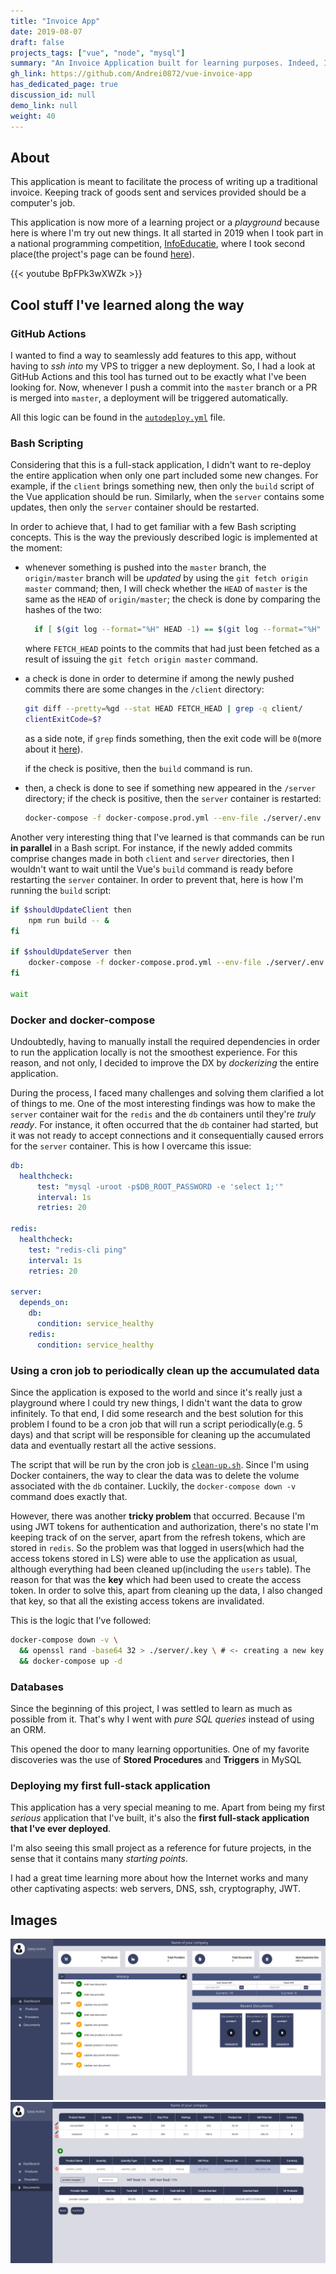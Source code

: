 ```yaml
---
title: "Invoice App"
date: 2019-08-07
draft: false
projects_tags: ["vue", "node", "mysql"]
summary: "An Invoice Application built for learning purposes. Indeed, I've feel I've learned a lot!"
gh_link: https://github.com/Andrei0872/vue-invoice-app
has_dedicated_page: true
discussion_id: null
demo_link: null
weight: 40
---
```


## About

This application is meant to facilitate the process of writing up a traditional invoice.
Keeping track of goods sent and services provided should be a computer's job.

This application is now more of a learning project or a *playground* because here is where I'm try out new things. It all started in 2019 when I took part in a national programming competition, [InfoEducatie](https://infoeducatie.ro/), where I took second place(the project's page can be found [here](https://community.infoeducatie.ro/t/aplicatie-nir-web-dambovita-lucrari-2019-nationala/5017)).

{{< youtube BpFPk3wXWZk >}}

## Cool stuff I've learned along the way

### GitHub Actions

I wanted to find a way to seamlessly add features to this app, without having to *ssh into* my VPS to trigger a new deployment. So, I had a look at GitHub Actions and this tool has turned out to be exactly what I've been looking for. Now, whenever I push a commit into the `master` branch or a PR is merged into `master`, a deployment will be triggered automatically. 

All this logic can be found in the [`autodeploy.yml`](https://github.com/Andrei0872/vue-invoice-app/blob/master/.github/workflows/autodeploy.yml) file.

### Bash Scripting

Considering that this is a full-stack application, I didn't want to re-deploy the entire application when only one part included some new changes. For example, if the `client` brings something new, then only the `build` script of the Vue application should be run. Similarly, when the `server` contains some updates, then only the `server` container should be restarted. 

In order to achieve that, I had to get familiar with a few Bash scripting concepts. This is the way the previously described logic is implemented at the moment:

* whenever something is pushed into the `master` branch, the `origin/master` branch will be *updated* by using the `git fetch origin master` command; then, I will check whether the `HEAD` of `master` is the same as the `HEAD` of `origin/master`; the check is done by comparing the hashes of the two:

  ```bash
    if [ $(git log --format="%H" HEAD -1) == $(git log --format="%H" FETCH_HEAD -1) ]
  ```

  where `FETCH_HEAD` points to the commits that had just been fetched as a result of issuing the `git fetch origin master` command.

* a check is done in order to determine if among the newly pushed commits there are some changes in the `/client` directory:

    ```bash
    git diff --pretty=%gd --stat HEAD FETCH_HEAD | grep -q client/
    clientExitCode=$?
    ```

    as a side note, if `grep` finds something, then the exit code will be `0`(more about it [here](https://stackoverflow.com/questions/49730043/the-exit-status-code-for-the-grep-command#:~:text=The%20grep%20manual%20at%20the,the%20exit%20status%20is%202.)).

    if the check is positive, then the `build` command is run.

* then, a check is done to see if something new appeared in the `/server` directory; if the check is positive, then the `server` container is restarted:

    ```bash
    docker-compose -f docker-compose.prod.yml --env-file ./server/.env -p "$(basename $(pwd))_PROD" restart server
    ```

Another very interesting thing that I've learned is that commands can be run **in parallel** in a Bash script. For instance, if the newly added commits comprise changes made in both `client` and `server` directories, then I wouldn't want to wait until the Vue's `build` command is ready before restarting the `server` container. In order to prevent that, here is how I'm running the `build` script:

```bash
if $shouldUpdateClient then
    npm run build -- &
fi

if $shouldUpdateServer then
    docker-compose -f docker-compose.prod.yml --env-file ./server/.env -p "$(basename $(pwd))_PROD" restart server
fi

wait
```

### Docker and docker-compose

Undoubtedly, having to manually install the required dependencies in order to run the application locally is not the smoothest experience. For this reason, and not only, I decided to improve the DX by *dockerizing* the entire application.

During the process, I faced many challenges and solving them clarified a lot of things to me. One of the most interesting findings was how to make the `server` container wait for the `redis` and the `db` containers until they're *truly ready*. For instance, it often occurred that the `db` container had started, but it was not ready to accept connections and it consequentially caused errors for the `server` container. This is how I overcame this issue:

```yaml
db:
  healthcheck:
      test: "mysql -uroot -p$DB_ROOT_PASSWORD -e 'select 1;'"
      interval: 1s
      retries: 20

redis:
  healthcheck:
    test: "redis-cli ping"
    interval: 1s
    retries: 20

server:
  depends_on:
    db:
      condition: service_healthy
    redis:
      condition: service_healthy
```

### Using a cron job to periodically clean up the accumulated data

Since the application is exposed to the world and since it's really just a playground where I could try new things, I didn't want the data to grow infinitely. To that end, I did some research and the best solution for this problem I found to be a cron job that will run a script periodically(e.g. 5 days) and that script will be responsible for cleaning up the accumulated data and eventually restart all the active sessions.

The script that will be run by the cron job is [`clean-up.sh`](https://github.com/Andrei0872/vue-invoice-app/blob/master/scripts/clean-up.sh). Since I'm using Docker containers, the way to clear the data was to delete the volume associated with the `db` container. Luckily, the `docker-compose down -v` command does exactly that. 

However, there was another **tricky problem** that occurred. Because I'm using JWT tokens for authentication and authorization, there's no state I'm keeping track of on the server, apart from the refresh tokens, which are stored in `redis`. So the problem was that logged in users(which had the access tokens stored in LS) were able to use the application as usual, although everything had been cleaned up(including the `users` table). The reason for that was the **key** which had been used to create the access token. In order to solve this, apart from cleaning up the data, I also changed that key, so that all the existing access tokens are invalidated.

This is the logic that I've followed:

```bash
docker-compose down -v \
  && openssl rand -base64 32 > ./server/.key \ # <- creating a new key!
  && docker-compose up -d
```

### Databases

Since the beginning of this project, I was settled to learn as much as possible from it. That's why I went with *pure SQL queries* instead of using an ORM.

This opened the door to many learning opportunities. One of my favorite discoveries was the use of **Stored Procedures** and **Triggers** in MySQL

### Deploying my first full-stack application

This application has a very special meaning to me. Apart from being my first *serious* application that I've built, it's also the **first full-stack application that I've ever deployed**. 

I'm also seeing this small project as a reference for future projects, in the sense that it contains many *starting points*. 

I had a great time learning more about how the Internet works and many other captivating aspects: web servers, DNS, ssh, cryptography, JWT. 

## Images

![](images/dashboard.png)
![](images/inside-doc.png)